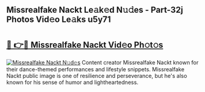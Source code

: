 ## Missrealfake Nackt Le𝚊k𝚎d N𝚞𝚍es - Part-32j Photos Vid𝚎o Le𝚊ks u5y71

# <h2><a href="http://fb4ym0e.evod.top/?m=Missrealfake+Nackt">🔗 👉🔴 Missrealfake Nackt Vid𝚎o Ph𝚘t𝚘s</a></h2>

[![Missrealfake Nackt N𝚞d𝚎s](https://i.imgur.com/8V9OHl7.gif)](http://fb4ym0e.evod.top/?m=Missrealfake+Nackt)
Content creator Missrealfake Nackt known for their dance-themed performances and lifestyle snippets. Missrealfake Nackt public image is one of resilience and perseverance, but he's also known for his sense of humor and lightheartedness. 
